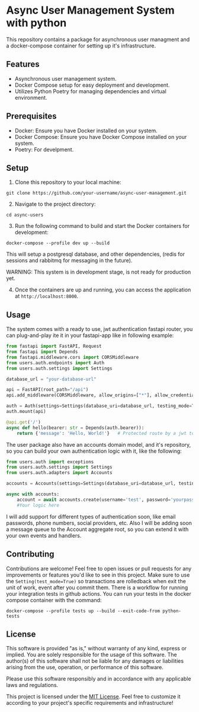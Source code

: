 # Async User Management System with python

This repository contains a package for asynchronous user managment and a docker-compose container for setting up it's infrastructure.

## Features

- Asynchronous user management system.
- Docker Compose setup for easy deployment and development.
- Utilizes Python Poetry for managing dependencies and virtual environment.

## Prerequisites

- Docker: Ensure you have Docker installed on your system.
- Docker Compose: Ensure you have Docker Compose installed on your system.
- Poetry: For develpment.

## Setup

1. Clone this repository to your local machine:

```
git clone https://github.com/your-username/async-user-management.git
```

2. Navigate to the project directory:

```
cd async-users
```

3. Run the following command to build and start the Docker containers for development:


```
docker-compose --profile dev up --build
```

This will setup a postgresql database, and other dependencies, (redis for sessions and rabbitmq for messaging in the future).

WARNING: This system is in development stage, is not ready for production yet. 

4. Once the containers are up and running, you can access the application at `http://localhost:8000`.

## Usage

The system comes with a ready to use, jwt authentication fastapi router, you can plug-and-play ite it in your fastapi-app like in following example:

```python
from fastapi import FastAPI, Request
from fastapi import Depends
from fastapi.middleware.cors import CORSMiddleware
from users.auth.endpoints import Auth
from users.auth.settings import Settings

database_url = "your-database-url"

api = FastAPI(root_path="/api")
api.add_middleware(CORSMiddleware, allow_origins=["*"], allow_credentials=True, allow_methods=["*"], allow_headers=["*"])

auth = Auth(settings=Settings(database_uri=database_url, testing_mode=True, auth_api_prefix='/auth'))
auth.mount(api)

@api.get('/')
async def hello(bearer: str = Depends(auth.bearer)):
    return {'message': 'Hello, World!'}   # Protected route by a jwt token. 

```
The user package also have an accounts domain model, and it's repository, so you can build your own authentication logic with it, like the following:

```python
from users.auth import exceptions
from users.auth.settings import Settings
from users.auth.adapters import Accounts

accounts = Accounts(settings=Settings(database_uri=database_url, testing_mode=True))

async with accounts:
    account = await accounts.create(username='test', password='yourpassword') # Here you can access the aggregate root
    #Your logic here

```

I will add support for different types of authentication soon, like email passwords, phone numbers, social providers, etc.
Also I will be adding soon a message queue to the Account aggregate root, so you can extend it with your own events and handlers.

## Contributing

Contributions are welcome! Feel free to open issues or pull requests for any improvements or features you'd like to see in this project.
Make sure to use the ```Setting(test_mode=True)``` so transactions are rolledback when exit the unit of work, event after you commit them. 
There is a workflow for running your integration tests in github actions. You can run your tests in the docker compose container with the command:

```
docker-compose --profile tests up --build --exit-code-from python-tests
```


## License

This software is provided "as is," without warranty of any kind, express or implied. You are solely responsible for the usage of this software. The author(s) of this software shall not be liable for any damages or liabilities arising from the use, operation, or performance of this software.

Please use this software responsibly and in accordance with any applicable laws and regulations.

This project is licensed under the [MIT License](LICENSE).
Feel free to customize it according to your project's specific requirements and infrastructure!
